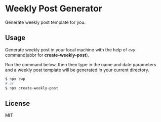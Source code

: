 # Weekly Post Generator

Generate weekly post template for you.

## Usage

Generate weekly post in your local machine with the help of `cwp` command(abbr for **create-weekly-post**).

Run the command below, then then type in the name and date parameters and a weekly post template will be generated in your current directory.

```sh
$ npx cwp
# or
$ npx create-weekly-post
```

## License

MIT
